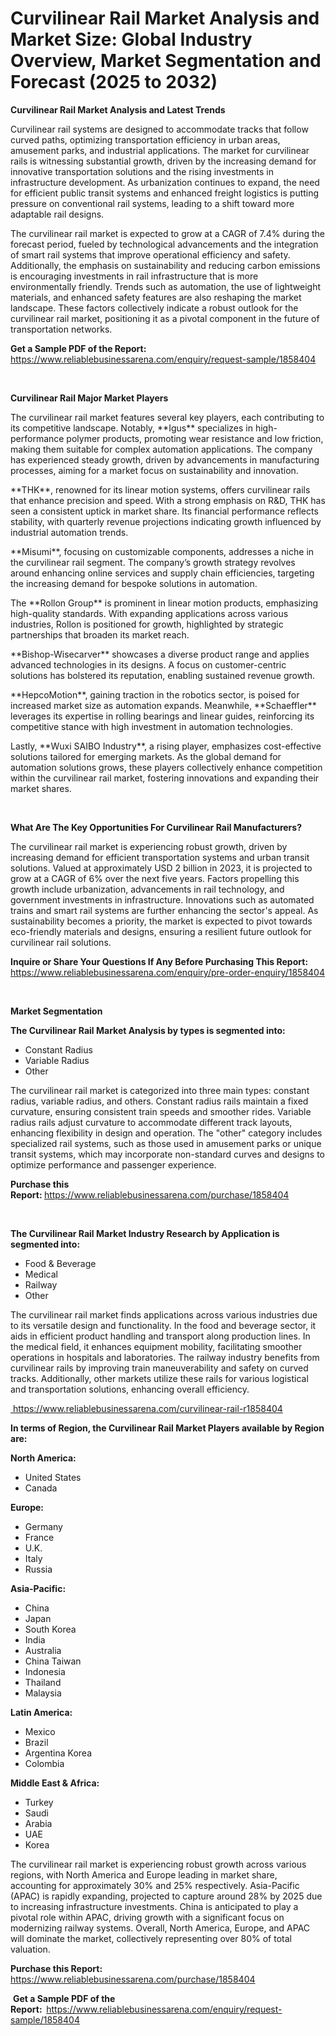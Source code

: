 <p><h1>Curvilinear Rail Market Analysis and Market Size: Global Industry Overview, Market Segmentation and Forecast (2025 to 2032)</h1></p><p><strong>Curvilinear Rail Market Analysis and Latest Trends</strong></p>
<p><p>Curvilinear rail systems are designed to accommodate tracks that follow curved paths, optimizing transportation efficiency in urban areas, amusement parks, and industrial applications. The market for curvilinear rails is witnessing substantial growth, driven by the increasing demand for innovative transportation solutions and the rising investments in infrastructure development. As urbanization continues to expand, the need for efficient public transit systems and enhanced freight logistics is putting pressure on conventional rail systems, leading to a shift toward more adaptable rail designs.</p><p>The curvilinear rail market is expected to grow at a CAGR of 7.4% during the forecast period, fueled by technological advancements and the integration of smart rail systems that improve operational efficiency and safety. Additionally, the emphasis on sustainability and reducing carbon emissions is encouraging investments in rail infrastructure that is more environmentally friendly. Trends such as automation, the use of lightweight materials, and enhanced safety features are also reshaping the market landscape. These factors collectively indicate a robust outlook for the curvilinear rail market, positioning it as a pivotal component in the future of transportation networks.</p></p>
<p><strong>Get a Sample PDF of the Report:&nbsp;</strong> <a href="https://www.reliablebusinessarena.com/enquiry/request-sample/1858404?utm_campaign=2488&utm_medium=2&utm_source=Github&utm_content=ia&utm_term=16042025&utm_id=curvilinear-rail">https://www.reliablebusinessarena.com/enquiry/request-sample/1858404</a></p>
<p>&nbsp;</p>
<p><strong>Curvilinear Rail Major Market Players</strong></p>
<p><p>The curvilinear rail market features several key players, each contributing to its competitive landscape. Notably, **Igus** specializes in high-performance polymer products, promoting wear resistance and low friction, making them suitable for complex automation applications. The company has experienced steady growth, driven by advancements in manufacturing processes, aiming for a market focus on sustainability and innovation.</p><p>**THK**, renowned for its linear motion systems, offers curvilinear rails that enhance precision and speed. With a strong emphasis on R&D, THK has seen a consistent uptick in market share. Its financial performance reflects stability, with quarterly revenue projections indicating growth influenced by industrial automation trends.</p><p>**Misumi**, focusing on customizable components, addresses a niche in the curvilinear rail segment. The company’s growth strategy revolves around enhancing online services and supply chain efficiencies, targeting the increasing demand for bespoke solutions in automation.</p><p>The **Rollon Group** is prominent in linear motion products, emphasizing high-quality standards. With expanding applications across various industries, Rollon is positioned for growth, highlighted by strategic partnerships that broaden its market reach.</p><p>**Bishop-Wisecarver** showcases a diverse product range and applies advanced technologies in its designs. A focus on customer-centric solutions has bolstered its reputation, enabling sustained revenue growth.</p><p>**HepcoMotion**, gaining traction in the robotics sector, is poised for increased market size as automation expands. Meanwhile, **Schaeffler** leverages its expertise in rolling bearings and linear guides, reinforcing its competitive stance with high investment in automation technologies.</p><p>Lastly, **Wuxi SAIBO Industry**, a rising player, emphasizes cost-effective solutions tailored for emerging markets. As the global demand for automation solutions grows, these players collectively enhance competition within the curvilinear rail market, fostering innovations and expanding their market shares.</p></p>
<p>&nbsp;</p>
<p><strong>What Are The Key Opportunities For Curvilinear Rail Manufacturers?</strong></p>
<p><p>The curvilinear rail market is experiencing robust growth, driven by increasing demand for efficient transportation systems and urban transit solutions. Valued at approximately USD 2 billion in 2023, it is projected to grow at a CAGR of 6% over the next five years. Factors propelling this growth include urbanization, advancements in rail technology, and government investments in infrastructure. Innovations such as automated trains and smart rail systems are further enhancing the sector's appeal. As sustainability becomes a priority, the market is expected to pivot towards eco-friendly materials and designs, ensuring a resilient future outlook for curvilinear rail solutions.</p></p>
<p><strong>Inquire or Share Your Questions If Any Before Purchasing This Report:</strong> <a href="https://www.reliablebusinessarena.com/enquiry/pre-order-enquiry/1858404?utm_campaign=2488&utm_medium=2&utm_source=Github&utm_content=ia&utm_term=16042025&utm_id=curvilinear-rail">https://www.reliablebusinessarena.com/enquiry/pre-order-enquiry/1858404</a></p>
<p>&nbsp;</p>
<p><strong>Market Segmentation</strong></p>
<p><strong>The Curvilinear Rail Market Analysis by types is segmented into:</strong></p>
<p><ul><li>Constant Radius</li><li>Variable Radius</li><li>Other</li></ul></p>
<p><p>The curvilinear rail market is categorized into three main types: constant radius, variable radius, and others. Constant radius rails maintain a fixed curvature, ensuring consistent train speeds and smoother rides. Variable radius rails adjust curvature to accommodate different track layouts, enhancing flexibility in design and operation. The "other" category includes specialized rail systems, such as those used in amusement parks or unique transit systems, which may incorporate non-standard curves and designs to optimize performance and passenger experience.</p></p>
<p><strong>Purchase this Report:&nbsp;</strong><a href="https://www.reliablebusinessarena.com/purchase/1858404?utm_campaign=2488&utm_medium=2&utm_source=Github&utm_content=ia&utm_term=16042025&utm_id=curvilinear-rail">https://www.reliablebusinessarena.com/purchase/1858404</a></p>
<p>&nbsp;</p>
<p><strong>The Curvilinear Rail Market Industry Research by Application is segmented into:</strong></p>
<p><ul><li>Food & Beverage</li><li>Medical</li><li>Railway</li><li>Other</li></ul></p>
<p><p>The curvilinear rail market finds applications across various industries due to its versatile design and functionality. In the food and beverage sector, it aids in efficient product handling and transport along production lines. In the medical field, it enhances equipment mobility, facilitating smoother operations in hospitals and laboratories. The railway industry benefits from curvilinear rails by improving train maneuverability and safety on curved tracks. Additionally, other markets utilize these rails for various logistical and transportation solutions, enhancing overall efficiency.</p></p>
<p><a href="https://www.reliablebusinessarena.com/curvilinear-rail-r1858404?utm_campaign=2488&utm_medium=2&utm_source=Github&utm_content=ia&utm_term=16042025&utm_id=curvilinear-rail">&nbsp;https://www.reliablebusinessarena.com/curvilinear-rail-r1858404</a></p>
<p><strong>In terms of Region, the Curvilinear Rail Market Players available by Region are:</strong></p>
<p>
    <p> <strong> North America: </strong>
        <ul>
            <li>United States</li>
            <li>Canada</li>
        </ul>
        </p> 
    <p> <strong> Europe: </strong>
        <ul>
            <li>Germany</li>
            <li>France</li>
            <li>U.K.</li>
            <li>Italy</li>
            <li>Russia</li>
        </ul>
        </p> 
    <p> <strong> Asia-Pacific: </strong>
        <ul>
            <li>China</li>
            <li>Japan</li>
            <li>South Korea</li>
            <li>India</li>
            <li>Australia</li>
            <li>China Taiwan</li>
            <li>Indonesia</li>
            <li>Thailand</li>
            <li>Malaysia</li>
        </ul>
        </p> 
    <p> <strong> Latin America: </strong>
        <ul>
            <li>Mexico</li>
            <li>Brazil</li>
            <li>Argentina Korea</li>
            <li>Colombia</li>
        </ul>
        </p> 
    <p> <strong> Middle East & Africa: </strong>
        <ul>
            <li>Turkey</li>
            <li>Saudi</li>
            <li>Arabia</li>
            <li>UAE</li>
            <li>Korea</li>
        </ul>
    </p>
    </p>
<p><p>The curvilinear rail market is experiencing robust growth across various regions, with North America and Europe leading in market share, accounting for approximately 30% and 25% respectively. Asia-Pacific (APAC) is rapidly expanding, projected to capture around 28% by 2025 due to increasing infrastructure investments. China is anticipated to play a pivotal role within APAC, driving growth with a significant focus on modernizing railway systems. Overall, North America, Europe, and APAC will dominate the market, collectively representing over 80% of total valuation.</p></p>
<p><strong>Purchase this Report: </strong><a href="https://www.reliablebusinessarena.com/purchase/1858404?utm_campaign=2488&utm_medium=2&utm_source=Github&utm_content=ia&utm_term=16042025&utm_id=curvilinear-rail">https://www.reliablebusinessarena.com/purchase/1858404</a></p>
<p>&nbsp;<strong>Get a Sample PDF of the Report:&nbsp;&nbsp;</strong><a href="https://www.reliablebusinessarena.com/enquiry/request-sample/1858404?utm_campaign=2488&utm_medium=2&utm_source=Github&utm_content=ia&utm_term=16042025&utm_id=curvilinear-rail">https://www.reliablebusinessarena.com/enquiry/request-sample/1858404</a></p>
<p><strong></strong></p>
<p><p></p><p></p><p></p></p>
